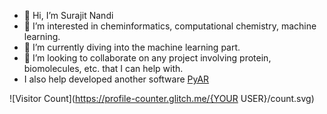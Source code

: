 - 👋 Hi, I’m Surajit Nandi
- 👀 I’m interested in cheminformatics, computational chemistry, machine learning.
- 🌱 I’m currently diving into the machine learning part.
- 💞️ I’m looking to collaborate on any project involving protein, biomolecules, etc. that I can help with.
- I also help developed another software [PyAR](https://github.com/anooplab/pyar)

<!---
chemsurajit/chemsurajit is a ✨ special ✨ repository because its `README.md` (this file) appears on your GitHub profile.
You can click the Preview link to take a look at your changes.
--->

![Visitor Count](https://profile-counter.glitch.me/{YOUR USER}/count.svg)
